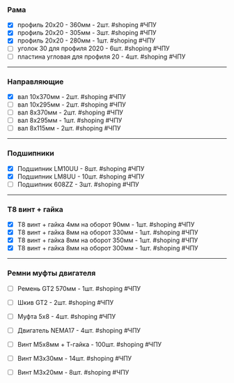 ### Рама

- [x] профиль 20х20 - 360мм - 2шт. #shoping #ЧПУ
- [x] профиль 20х20 - 305мм - 3шт. #shoping #ЧПУ
- [x] профиль 20х20 - 280мм - 1шт. #shoping #ЧПУ
- [ ] уголок 30 для профиля 2020 - 6шт. #shoping #ЧПУ
- [ ] пластина угловая для профиля 20 - 4шт. #shoping #ЧПУ
---
### Направляющие

- [x] вал 10x370мм - 2шт. #shoping #ЧПУ
- [ ] вал 10x295мм - 2шт. #shoping #ЧПУ
- [ ] вал 8x370мм - 2шт. #shoping #ЧПУ
- [ ] вал 8x295мм - 1шт. #shoping #ЧПУ
- [ ] вал 8x115мм - 2шт. #shoping #ЧПУ
---
### Подшипники

- [x] Подшипник LM10UU - 8шт. #shoping #ЧПУ
- [x] Подшипник LM8UU - 10шт. #shoping #ЧПУ
- [ ] Подшипник 608ZZ - 3шт. #shoping #ЧПУ
---
### T8 винт + гайка

- [x] T8 винт + гайка 4мм на оборот  90мм - 1шт. #shoping #ЧПУ
- [x] T8 винт + гайка 8мм на оборот  330мм - 1шт. #shoping #ЧПУ
- [x] T8 винт + гайка 8мм на оборот  350мм - 1шт. #shoping #ЧПУ
- [x] T8 винт + гайка 8мм на оборот  300мм - 1шт. #shoping #ЧПУ
---
### Ремни муфты двигателя

- [ ] Ремень  GT2 570мм - 1шт. #shoping #ЧПУ
- [ ] Шкив GT2  - 2шт. #shoping #ЧПУ
- [ ] Муфта 5х8  - 4шт. #shoping #ЧПУ
- [ ] Двигатель NEMA17  - 4шт. #shoping #ЧПУ
- [ ] Винт М5х8мм + Т-гайка  - 100шт. #shoping #ЧПУ
- [ ] Винт М3х30мм   - 14шт. #shoping #ЧПУ
- [ ] Винт М3х20мм   - 8шт. #shoping #ЧПУ


